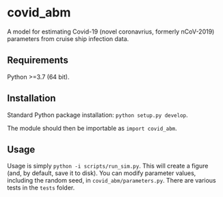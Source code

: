 # covid_abm
A model for estimating Covid-19 (novel coronavrius, formerly nCoV-2019) parameters from cruise ship infection data.

## Requirements

Python >=3.7 (64 bit).


## Installation

Standard Python package installation: `python setup.py develop`.

The module should then be importable as `import covid_abm`.


## Usage

Usage is simply `python -i scripts/run_sim.py`. This will create a figure (and, by default, save it to disk). You can modify parameter values, including the random seed, in `covid_abm/parameters.py`. There are various tests in the `tests` folder.
